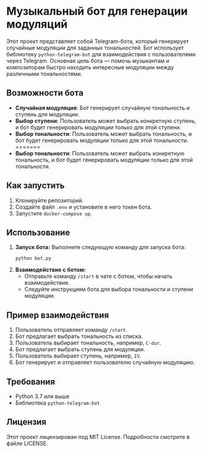 # Музыкальный бот для генерации модуляций


Этот проект представляет собой Telegram-бота, который генерирует случайные модуляции для заданных тональностей. Бот использует библиотеку `python-telegram-bot` для взаимодействия с пользователями через Telegram. Основная цель бота — помочь музыкантам и композиторам быстро находить интересные модуляции между различными тональностями.

## Возможности бота

- **Случайная модуляция**: Бот генерирует случайную тональность и ступень для модуляции.
- **Выбор ступени**: Пользователь может выбрать конкретную ступень, и бот будет генерировать модуляции только для этой ступени.
- **Выбор тональности**: Пользователь может выбрать тональность, и бот будет генерировать модуляции только для этой тональности.
=======
- **Выбор тональности**: Пользователь может выбрать конкретную тональность, и бот будет генерировать модуляции только для этой тональности.

## Как запустить

1. Клонируйте репозиторий.
2. Создайте файл `.env` и установите в него токен бота.
3. Запустите `docker-compose up`.

## Использование

1. **Запуск бота:**
    Выполните следующую команду для запуска бота:
    ```
    python bot.py
    ```
2. **Взаимодействие с ботом:**
    - Отправьте команду `/start` в чате с ботом, чтобы начать взаимодействие.
    - Следуйте инструкциям бота для выбора тональности и ступени модуляции.

## Пример взаимодействия

1. Пользователь отправляет команду `/start`.
2. Бот предлагает выбрать тональность из списка.
3. Пользователь выбирает тональность, например, `C-dur`.
4. Бот предлагает выбрать ступень для модуляции.
5. Пользователь выбирает ступень, например, `IV`.
6. Бот генерирует и отправляет пользователю случайную модуляцию.

## Требования

- Python 3.7 или выше
- Библиотека `python-telegram-bot`

## Лицензия

Этот проект лицензирован под MIT License. Подробности смотрите в файле LICENSE.

